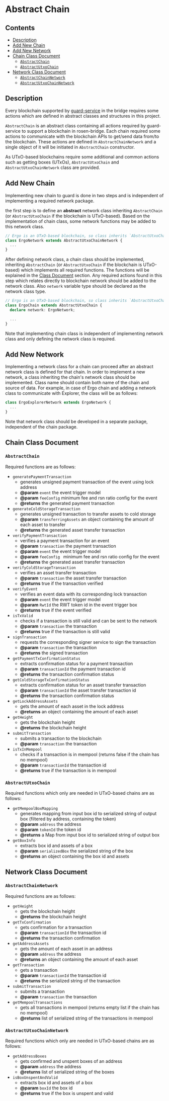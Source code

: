 # Abstract Chain

## Contents

- [Description](#description)
- [Add New Chain](#add-new-chain)
- [Add New Network](#add-new-network)
- [Chain Class Document](#chain-class-document)
  - [`AbstractChain`](#abstractchain)
  - [`AbstractUtxoChain`](#abstractutxochain)
- [Network Class Document](#network-class-document)
  - [`AbstractChainNetwork`](#abstractchainnetwork)
  - [`AbstractUtxoChainNetwork`](#abstractutxochainnetwork)

## Description

Every blockchain supported by [guard-service](https://github.com/rosen-bridge/ts-guard-service)
in the bridge requires some actions which are defined in abstract classes and structures
in this project.

`AbstractChain` is an abstract class containing all actions required by guard-service to
support a blockchain in rosen-bridge. Each chain required some actions to communicate with
the blockchain APIs to get/send data from/to the blockchain. These actions are defined in
`AbstractChainNetwork` and a single object of it will be initiated in `AbstractChain` constructor.

As UTxO-based blockchains require some additional and common actions such as getting boxes
(UTxOs), `AbstractUtxoChain` and `AbstractUtxoChainNetwork` class are provided.

## Add New Chain

Implementing new chain to guard is done in two steps and is independent of implementing a
required network package.

the first step is to define an **abstract** network class inheriting `AbstractChain` (or
`AbstractUtxoChain` if the blockchain is UTxO-based). Based on the implementation of chain
class, some network functions may be added to this network class.

```typescript
// Ergo is an UTxO-based blockchain, so class inherits `AbstractUtxoChainNetwork`
class ErgoNetwork extends AbstractUtxoChainNetwork {
  ...
}
```

After defining network class, a chain class should be implemented, inheriting `AbstractChain`
(or `AbstractUtxoChain` if the blockchain is UTxO-based) which implements all required functions.
The functions will be explained in the [Class Document](#class-document) section. Any required
actions found in this step which relates directly to blockchain network should be added to the
network class. Also `network` variable type should be declared as the network class type.

```typescript
// Ergo is an UTxO-based blockchain, so class inherits `AbstractUtxoChain`
class ErgoChain extends AbstractUtxoChain {
  declare network: ErgoNetwork;

  ...
}
```

Note that implementing chain class is independent of implementing network class and only
defining the network class is required.

## Add New Network

Implementing a network class for a chain can proceed after an abstract network class is defined
for that chain. In order to implement a new network, a class inheriting the chain's network
class should be implemented. Class name should contain both name of the chain and source of
data. For example, in case of Ergo chain and adding a network class to communicate with Explorer,
the class will be as follows:

```typescript
class ErgoExplorerNetwork extends ErgoNetwork {
  ...
}
```

Note that network class should be developed in a separate package, independent of the chain package.

## Chain Class Document

### `AbstractChain`

Required functions are as follows:

- `generatePaymentTransaction`
  - generates unsigned payment transaction of the event using lock address
  - **@param** `event` the event trigger model
  - **@param** `feeConfig` minimum fee and rsn ratio config for the event
  - **@returns** the generated payment transaction
- `generateColdStorageTransaction`
  - generates unsigned transaction to transfer assets to cold storage
  - **@param** `transferringAssets` an object containing the amount of each asset to transfer
  - **@returns** the generated asset transfer transaction
- `verifyPaymentTransaction`
  - verifies a payment transaction for an event
  - **@param** `transaction` the payment transaction
  - **@param** `event` the event trigger model
  - **@param** `feeConfig ` minimum fee and rsn ratio config for the event
  - **@returns** the generated asset transfer transaction
- `verifyColdStorageTransaction`
  - verifies an asset transfer transaction
  - **@param** `transaction` the asset transfer transaction
  - **@returns** true if the transaction verified
- `verifyEvent`
  - verifies an event data with its corresponding lock transaction
  - **@param** `event` the event trigger model
  - **@param** `RwtId` the RWT token id in the event trigger box
  - **@returns** true if the event verified
- `isTxValid`
  - checks if a transaction is still valid and can be sent to the network
  - **@param** `transaction` the transaction
  - **@returns** true if the transaction is still valid
- `signTransaction`
  - requests the corresponding signer service to sign the transaction
  - **@param** `transaction` the transaction
  - **@returns** the signed transaction
- `getPaymentTxConfirmationStatus`
  - extracts confirmation status for a payment transaction
  - **@param** `transactionId` the payment transaction id
  - **@returns** the transaction confirmation status
- `getColdStorageTxConfirmationStatus`
  - extracts confirmation status for an asset transfer transaction
  - **@param** `transactionId` the asset transfer transaction id
  - **@returns** the transaction confirmation status
- `getLockAddressAssets`
  - gets the amount of each asset in the lock address
  - **@returns** an object containing the amount of each asset
- `getHeight`
  - gets the blockchain height
  - **@returns** the blockchain height
- `submitTransaction`
  - submits a transaction to the blockchain
  - **@param** `transaction` the transaction
- `isTxInMempool`
  - checks if a transaction is in mempool (returns false if the chain has no mempool)
  - **@param** `transactionId` the transaction id
  - **@returns** true if the transaction is in mempool

### `AbstractUtxoChain`

Required functions which only are needed in UTxO-based chains are as follows:

- `getMempoolBoxMapping`
  - generates mapping from input box id to serialized string of output box (filtered by address, containing the token)
  - **@param** `address` the address
  - **@param** `tokenId` the token id
  - **@returns** a Map from input box id to serialized string of output box
- `getBoxInfo`
  - extracts box id and assets of a box
  - **@param** `serializedBox` the serialized string of the box
  - **@returns** an object containing the box id and assets

## Network Class Document

### `AbstractChainNetwork`

Required functions are as follows:

- `getHeight`
  - gets the blockchain height
  - **@returns** the blockchain height
- `getTxConfirmation`
  - gets confirmation for a transaction
  - **@param** `transactionId` the transaction id
  - **@returns** the transaction confirmation
- `getAddressAssets`
  - gets the amount of each asset in an address
  - **@param** `address` the address
  - **@returns** an object containing the amount of each asset
- `getTransaction`
  - gets a transaction
  - **@param** `transactionId` the transaction id
  - **@returns** the serialized string of the transaction
- `submitTransaction`
  - submits a transaction
  - **@param** `transaction` the transaction
- `getMempoolTransactions`
  - gets all transactions in mempool (returns empty list if the chain has no mempool)
  - **@returns** list of serialized string of the transactions in mempool

### `AbstractUtxoChainNetwork`

Required functions which only are needed in UTxO-based chains are as follows:

- `getAddressBoxes`
  - gets confirmed and unspent boxes of an address
  - **@param** `address` the address
  - **@returns** list of serialized string of the boxes
- `isBoxUnspentAndValid`
  - extracts box id and assets of a box
  - **@param** `boxId` the box id
  - **@returns** true if the box is unspent and valid
